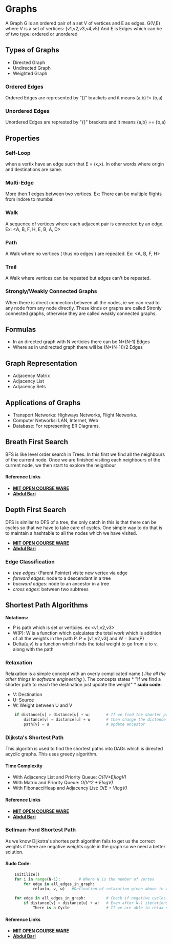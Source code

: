 # Graphs
A Graph G is an ordered pair of a set V of vertices and E as edges.
G(V,E)
where V is a set of vertices: {v1,v2,v3,v4,v5}
And E is Edges which can be of two type: ordered or unordered


## Types of Graphs
* Directed Graph
* Undirected Graph
* Weighted Graph

### Ordered Edges
Ordered Edges are represented by "()" brackets and it means (a,b) != (b,a)
### Unordered Edges
Unordered Edges are represted by "{}" brackets and it means {a,b} == {b,a}

## Properties

### Self-Loop
when a vertix have an edge such that E = (x,x). In other words where origin and destinations are same.
### Multi-Edge
More then 1 edges between two vertices. Ex: There can be multiple flights from indore to mumbai.
### Walk
A sequence of vertices where each adjacent pair is connected by an edge. Ex: <A, B, F, H, E, B, A, D> 
### Path
A Walk where no vertices ( thus no edges ) are repeated. Ex: <A, B, F, H>
### Trail
A Walk where vertices can be repeated but edges can't be repeated.

### Strongly/Weakly Connected Graphs
When there is direct connection between all the nodes, ie we can read to any node from any node directly. These kinds or graphs are called Stronly connected graphs, otherwise they are called weakly connected graphs.


## Formulas
* In an directed graph with N verticies there can be N*(N-1) Edges
* Where as in undirected graph there will be (N*(N-1))/2 Edges


## Graph Representation
* Adjacency Matrix
* Adjacency List
* Adjacency Sets

## Applications of Graphs
* Transport Networks: Highways Networks, Flight Networks.
* Computer Networks: LAN, Internet, Web 
* Database: For representing ER Diagrams.


## Breath First Search
BFS is like level order search in Trees. In this first we find all the neighbours of the current node. Once we are finished visiting each neighbours of the current node, we then start to explore the neignbour


#### Reference Links
* __[MIT OPEN COURSE WARE](https://www.youtube.com/watch?v=s-CYnVz-uh4&list=PLUl4u3cNGP61Oq3tWYp6V_F-5jb5L2iHb&index=13)__
* __[Abdul Bari](https://www.youtube.com/watch?v=pcKY4hjDrxk)__ 

## Depth First Search 
DFS is similar to DFS of a tree, the only catch in this is that there can be cycles so that we have to take care of cycles. One simple way to do that is to maintain a hashtable to all the nodes which we have visited.

* __[MIT OPEN COURSE WARE](https://www.youtube.com/watch?v=AfSk24UTFS8&list=PLUl4u3cNGP61Oq3tWYp6V_F-5jb5L2iHb&index=14)__
* __[Abdul Bari](https://www.youtube.com/watch?v=pcKY4hjDrxk)__ 

### Edge Classification
* *tree edges:* (Parent Pointer) visite new vertex via edge
* *forward edges:* node to a descendant in a tree
* *bacward edges:* node to an ancestor in a tree
* *cross edges:*  between two subtrees

## Shortest Path Algorithms
__Notations:__
* P is path which is set or verticies. ex <v1,v2,v3>
* W(P): W is a function which calculates the total *work* which is addition of all the weights in the path P. P = [v1,v2,v3] and W = Sum(P)
* Delta(u,v) is a function which finds the total weight to go from u to v, along with the path

### Relaxation
Relaxation is a simple concept with an overly complicated name ( *like all the other things in software engineering* ). The concepts states * "If we find a shorter path to reach the destination just update the weight" *
__sudo code:__
* V: Destination
* U: Source
* W: Weight between U and V
``` python
    if distance[v] > distance[u] + w:       # If we find the shorter path to the destination
        distance[v] = distance[u] + w       # then change the distance table
        path[v] = u                         # Update ancestor
```
### Dijksta's Shortest Path
This algoritm is used to find the shortest paths into DAGs which is directed acyclic graphs. This uses greedy algorithm.


#### Time Complexity
* With Adjacency List and Priority Queue: *O((V+E)logV)*
* With Matrix and Priority Queue: *O(V^2 + ElogV)*
* With FibonacciHeap and Adjacency List: *O(E + VlogV)*

#### Reference Links
* __[MIT OPEN COURSE WARE](https://www.youtube.com/watch?v=2E7MmKv0Y24&list=PLUl4u3cNGP61Oq3tWYp6V_F-5jb5L2iHb&index=16)__
* __[Abdul Bari](https://www.youtube.com/watch?v=XB4MIexjvY0)__ 

### Bellman-Ford Shortest Path
As we know Dijkstra's shortes path algorithm fails to get us the correct weights if there are negative weights cycle in the graph so we need a better solution.

#### Sudo Code:

```python
    Initilize()
    for i in range(N-1):        # Where N is the number of vertex
        for edge in all_edges_in_graph:
            relax(u, v, w)   #Defination of relaxation given above in the doc
    
    for edge in all_edges_in_graph:         # Check if negative cycles exists
        if distance[v] > distance[u] + w:   # Even after N-1 iterations of relaxations
            There is a Cycle                # If we are able to relax some edges there is a cycle
```

#### Reference Links
* __[MIT OPEN COURSE WARE](https://www.youtube.com/watch?v=ozsuci5pIso)__
* __[Abdul Bari](https://www.youtube.com/watch?v=FtN3BYH2Zes)__ 

